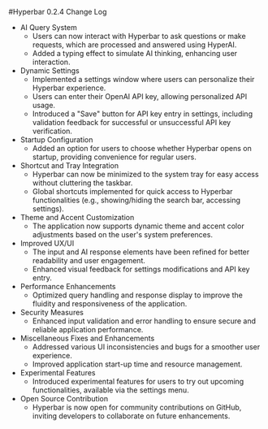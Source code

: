 #Hyperbar 0.2.4 Change Log

- AI Query System
  - Users can now interact with Hyperbar to ask questions or make requests, which are processed and answered using HyperAI.
  - Added a typing effect to simulate AI thinking, enhancing user interaction.
- Dynamic Settings
  - Implemented a settings window where users can personalize their Hyperbar experience.
  - Users can enter their OpenAI API key, allowing personalized API usage.
  - Introduced a "Save" button for API key entry in settings, including validation feedback for successful or unsuccessful API key verification.
- Startup Configuration
  - Added an option for users to choose whether Hyperbar opens on startup, providing convenience for regular users.
- Shortcut and Tray Integration
  - Hyperbar can now be minimized to the system tray for easy access without cluttering the taskbar.
  - Global shortcuts implemented for quick access to Hyperbar functionalities (e.g., showing/hiding the search bar, accessing settings).
- Theme and Accent Customization
  - The application now supports dynamic theme and accent color adjustments based on the user's system preferences.
- Improved UX/UI
  - The input and AI response elements have been refined for better readability and user engagement.
  - Enhanced visual feedback for settings modifications and API key entry.
- Performance Enhancements
  - Optimized query handling and response display to improve the fluidity and responsiveness of the application.
- Security Measures
  - Enhanced input validation and error handling to ensure secure and reliable application performance.
- Miscellaneous Fixes and Enhancements
  - Addressed various UI inconsistencies and bugs for a smoother user experience.
  - Improved application start-up time and resource management.
- Experimental Features
  - Introduced experimental features for users to try out upcoming functionalities, available via the settings menu.
- Open Source Contribution
  - Hyperbar is now open for community contributions on GitHub, inviting developers to collaborate on future enhancements.